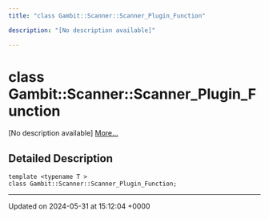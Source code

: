 ```yaml
---
title: "class Gambit::Scanner::Scanner_Plugin_Function"

description: "[No description available]"

---
```


# class Gambit::Scanner::Scanner_Plugin_Function



[No description available] [More...](#detailed-description)

## Detailed Description

```
template <typename T >
class Gambit::Scanner::Scanner_Plugin_Function;
```

-------------------------------

Updated on 2024-05-31 at 15:12:04 +0000